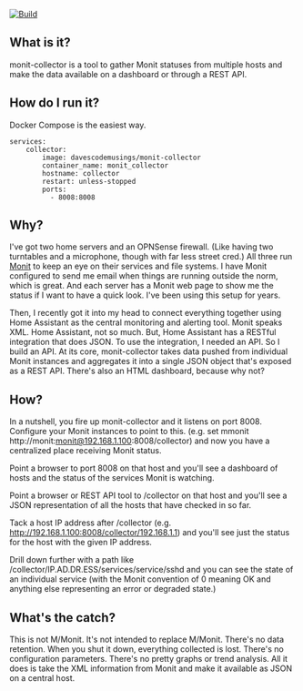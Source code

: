 [![Build](https://github.com/DavesCodeMusings/monit-collector/actions/workflows/docker-image.yml/badge.svg?branch=main)](https://github.com/DavesCodeMusings/monit-collector/actions/workflows/docker-image.yml)

## What is it?
monit-collector is a tool to gather Monit statuses from multiple hosts and make the data available on a dashboard or through a REST API.

## How do I run it?
Docker Compose is the easiest way.

```
services:
    collector:
        image: davescodemusings/monit-collector
        container_name: monit_collector
        hostname: collector
        restart: unless-stopped
        ports:
          - 8008:8008
```

## Why?
I've got two home servers and an OPNSense firewall. (Like having two turntables and a microphone, though with far less street cred.) All three run [Monit](https://mmonit.com/monit/) to keep an eye on their services and file systems. I have Monit configured to send me email when things are running outside the norm, which is great. And each server has a Monit web page to show me the status if I want to have a quick look. I've been using this setup for years.

Then, I recently got it into my head to connect everything together using Home Assistant as the central monitoring and alerting tool. Monit speaks XML. Home Assistant, not so much. But, Home Assistant has a RESTful integration that does JSON. To use the integration, I needed an API. So I build an API. At its core, monit-collector takes data pushed from individual Monit instances and aggregates it into a single JSON object that's exposed as a REST API. There's also an HTML dashboard, because why not?

## How?
In a nutshell, you fire up monit-collector and it listens on port 8008. Configure your Monit instances to point to this. (e.g. set mmonit http://monit:monit@192.168.1.100:8008/collector) and now you have a centralized place receiving Monit status.

Point a browser to port 8008 on that host and you'll see a dashboard of hosts and the status of the services Monit is watching.

Point a browser or REST API tool to /collector on that host and you'll see a JSON representation of all the hosts that have checked in so far.

Tack a host IP address after /collector (e.g. http://192.168.1.100:8008/collector/192.168.1.1) and you'll see just the status for the host with the given IP address.

Drill down further with a path like /collector/IP.AD.DR.ESS/services/service/sshd and you can see the state of an individual service (with the Monit convention of 0 meaning OK and anything else representing an error or degraded state.)

## What's the catch?
This is not M/Monit. It's not intended to replace M/Monit. There's no data retention. When you shut it down, everything collected is lost. There's no configuration parameters. There's no pretty graphs or trend analysis. All it does is take the XML information from Monit and make it available as JSON on a central host.
